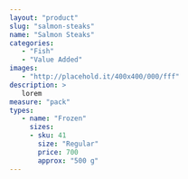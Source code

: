 ```yaml
---
layout: "product"
slug: "salmon-steaks"
name: "Salmon Steaks"
categories:
   - "Fish"
   - "Value Added"
images:
   - "http://placehold.it/400x400/000/fff"
description: >
   lorem
measure: "pack"
types: 
   - name: "Frozen"
     sizes: 
     - sku: 41
       size: "Regular"
       price: 700
       approx: "500 g"
---
```

